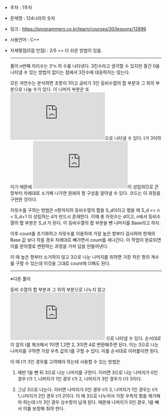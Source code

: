 * 주차 : 1주차
* 문제명 : 124나라의 숫자
* 링크 : https://programmers.co.kr/learn/courses/30/lessons/12899
* 사용언어 : C++ 
* 자체평점(5점 만점) : 2/5 => 더 쉬운 방법이 있음.
  
  ---

  풀이
    n번째 자리수는 3^n 의 수를 나타낸다. 3진수라고 생각할 수 있지만 중간 0을 나타낼 수 있는 방법이 없다는 점에서 3진수에 대응하지는 않는다.

    모든 자연수는 분석하면 초항이 1이고 공비가 3인 등비수열의 합 부분과 그 외의 부분으로 나눌 수가 있다. 이 나머지 부분은 또![equation](https://latex.codecogs.com/gif.latex?%5Csum%20t*3%5En%28t%3D0%2C1%2C2%29)으로 나타낼 수 있다. t가 3이하이기 때문에 ![equation](https://latex.codecogs.com/gif.latex?t*3%5En%20%3E%20t%7B%7B%7D%27%7D*3%5E%7Bn-1%7D)이 성립하므로 큰 항부터 차례대로 소거해 나가면 원래의 항 구성을 알아낼 수 있다. 코드는 이 과정을 구현한 것이다.

    자릿수를 구하는 방법은 n항까지의 등비수열의 합을 S_d이라고 했을 때
     S_d <= n < S_d+1 이 성립하는 d가 반드시 존재한다. 이때 총 자릿수는 d이고, n에서 등비수열의 합 부분은 S_d 가 된다. 이 등비수열의 합 부분을 뺀 나머지를 Base라고 하자.

    이후 count를 초기화하고 자릿수를 이용하여 가장 높은 항부터 검사하여 현재의 Base 값 보다 작을 경우 차례대로 빼가면서 count를 세나간다. 이 작업이 완료되면 이를 문자열로 변환하는 과정을 거쳐 답을 만들어낸다.

    이 때 높은 항부터 소거하지 않고 3으로 나눈 나머지를 취하면 가장 작은 항의 계수를 구할 수 있는데 이것을 그대로 count에 더해도 된다.

    ---
    ※다른 풀이

    등비 수열의 합 부분과 그 외의 부분으로 나누지 않고 ![equation](https://latex.codecogs.com/gif.latex?%5Csum%20t*3%5En%28t%3D1%2C2%2C3%29) 으로 나타낼 수 있다. 순서대로 이 앞의 t를 체크해서 1이면 1,2면 2, 3이면 4로 변환해주면 된다. 이는 3으로 나눈 나머지를 구하면 가장 우측 값의 t를 구할 수 있다. 이를 순서대로 이어붙이면 된다.

    이 때 t가 3인 경우를 고려해야 하는데 사용할 수 있는 방법은 
    1. 매번 1을 뺀 뒤 3으로 나눈 나머지를 구한다. 이러면 3으로 나눈 나머지가 0인 경우 t가 1, 나머지가 1인 경우 t가 2, 나머지가 3인 경우가 t가 3이다.

    2. 그냥 3으로 나눈다. 이러면 나머지가 0인 경우 t가 3, 나머지가 1인 경우는 t가 1,나머지가 2인 경우 t가 2이다. 이 때 3으로 나누어서 가장 우측의 항을 제거해야 하는데 t가 3인 경우 상수항이 남게 된다. 때문에 나머지가 0인 경우, 1을 빼서 이를 보정해 줘야 한다.